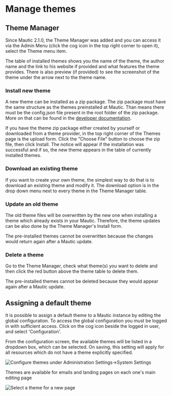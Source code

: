 # Manage themes

## Theme Manager

Since Mautic 2.1.0, the Theme Manager was added and you can access it via the Admin Menu (click the cog icon in the top right corner to open it), select the Theme menu item.

The table of installed themes shows you the name of the theme, the author name and the link to his website if provided and what features the theme provides. There is also preview (if provided) to see the screenshot of the theme under the arrow next to the theme name.

### Install new theme

A new theme can be installed as a zip package. The zip package must have the same structure as the themes preinstalled at Mautic. Than means there must be the config.json file present in the root folder of the zip package. More on that can be found in the [developer documentation](https://developer.mautic.org/#theme-directory-structure).

If you have the theme zip package either created by yourself or downloaded from a theme provider, in the top right corner of the Themes page is the upload form. Click the "Choose File" button to choose the zip file, then click Install. The notice will appear if the installation was successful and if so, the new theme appears in the table of currently installed themes.

### Download an existing theme

If you want to create your own theme, the simplest way to do that is to download an existing theme and modify it. The download option is in the drop down menu next to every theme in the Theme Manager table.

### Update an old theme

The old theme files will be overwritten by the new one when installing a theme which already exists in your Mautic. Therefore, the theme updates can be also done by the Theme Manager's Install form.

The pre-installed themes cannot be overwritten because the changes would return again after a Mautic update.

### Delete a theme

Go to the Theme Manager, check what theme(s) you want to delete and then click the red button above the theme table to delete them.

The pre-installed themes cannot be deleted because they would appear again after a Mautic update.

## Assigning a default theme

It is possible to assign a default theme to a Mautic instance by editing the global configuration.  To access the global configuration you must be logged in with sufficient access.  Click on the cog icon beside the logged in user, and select 'Configuration'.

From the configuration screen, the available themes will be listed in a dropdown box, which can be selected.  On saving, this setting will apply for all resources which do not have a theme explicitly specified.

![Configure themes under Administration Settings->System Settings](/themes/media/theme-config.jpg)

Themes are available for emails and landing pages on each one's main editing page

![Select a theme for a new page](/themes/media/themes2.jpg)



